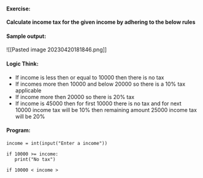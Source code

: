 #### Exercise:
**Calculate income tax for the given income by adhering to the below rules**


#### Sample output:

![[Pasted image 20230420181846.png]]



#### Logic Think:
* If income is less then or equal to 10000 then there is no tax
* If incomes more then 10000 and below 20000 so there is a 10% tax applicable
* If income more then 20000 so there is 20% tax
* If income is 45000 then for first 10000 there is no tax and for next 10000 income tax will be 10% then remaining amount 25000 income tax will be 20%

#### Program:
```
income = int(input("Enter a income"))

if 10000 >= income:
   print("No tax")

if 10000 < income > 
```